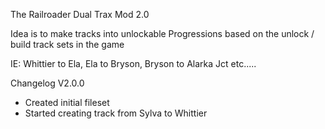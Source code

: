 The Railroader Dual Trax Mod 2.0

Idea is to make tracks into unlockable Progressions based on the unlock / build track sets in the game

IE: Whittier to Ela, Ela to Bryson, Bryson to Alarka Jct etc.....

Changelog
V2.0.0
- Created initial fileset
- Started creating track from Sylva to Whittier
